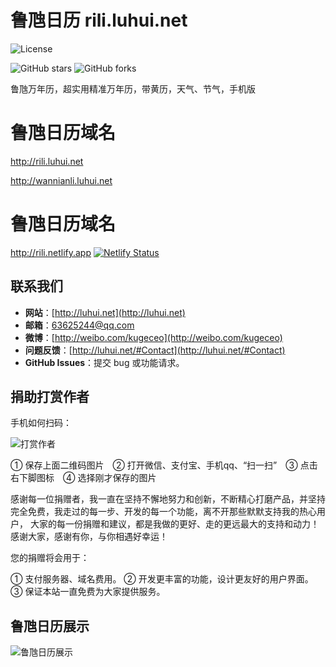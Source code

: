 # 鲁虺日历 rili.luhui.net

![License](https://img.shields.io/badge/license-MIT-blue.svg)

![GitHub stars](https://img.shields.io/github/stars/kugeceo/rili.luhui.net)
![GitHub forks](https://img.shields.io/github/forks/kugeceo/rili.luhui.net)

鲁虺万年历，超实用精准万年历，带黄历，天气、节气，手机版

# 鲁虺日历域名
http://rili.luhui.net

http://wannianli.luhui.net

# 鲁虺日历域名
http://rili.netlify.app
[![Netlify Status](https://api.netlify.com/api/v1/badges/22d2da23-8473-44ad-a468-f8214af1ebfd/deploy-status)](https://app.netlify.com/sites/rili/deploys)


## 联系我们
- **网站**：[http://luhui.net](http://luhui.net)
- **邮箱**：63625244@qq.com
- **微博**：[http://weibo.com/kugeceo](http://weibo.com/kugeceo)
- **问题反馈**：[http://luhui.net/#Contact](http://luhui.net/#Contact)
- **GitHub Issues**：提交 bug 或功能请求。

  

## 捐助打赏作者

手机如何扫码：

![打赏作者](./images/zhifu.png)

① 保存上面二维码图片　② 打开微信、支付宝、手机qq、“扫一扫”　③ 点击右下脚图标　④ 选择刚才保存的图片

感谢每一位捐赠者，我一直在坚持不懈地努力和创新，不断精心打磨产品，并坚持完全免费，我走过的每一步、开发的每一个功能，离不开那些默默支持我的热心用户，
大家的每一份捐赠和建议，都是我做的更好、走的更远最大的支持和动力！感谢大家，感谢有你，与你相遇好幸运！

您的捐赠将会用于：

①  支付服务器、域名费用。
②  开发更丰富的功能，设计更友好的用户界面。
③  保证本站一直免费为大家提供服务。





## 鲁虺日历展示
![鲁虺日历展示](https://wannianli.luhui.net/%E6%97%A5%E5%8E%86%E6%88%AA%E5%9B%BE_20200807073105.jpg)



